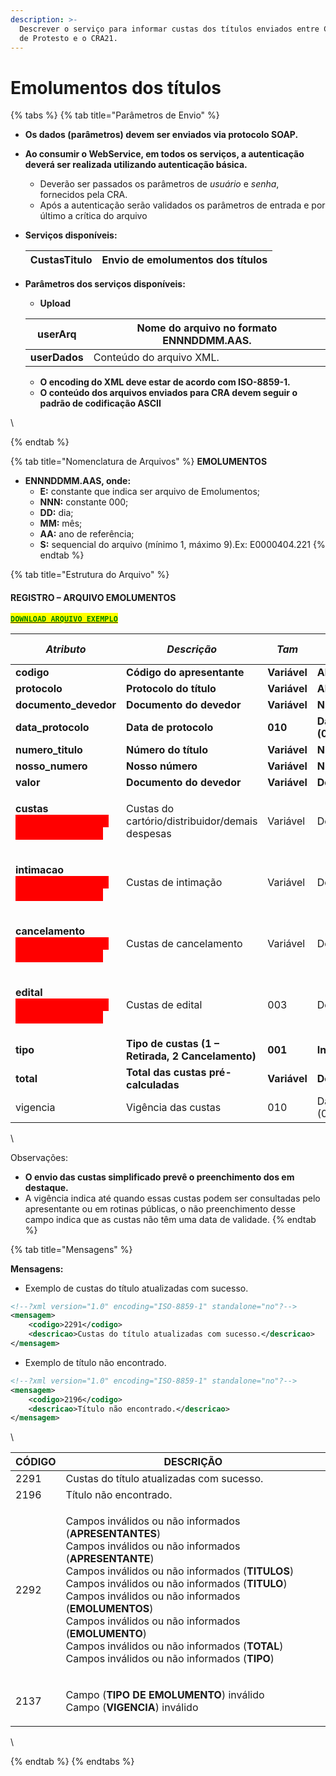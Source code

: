 ```yaml
---
description: >-
  Descrever o serviço para informar custas dos títulos enviados entre Cartórios
  de Protesto e o CRA21.
---
```


# Emolumentos dos títulos

{% tabs %}
{% tab title="Parâmetros de Envio" %}
* **Os dados (parâmetros) devem ser enviados via protocolo SOAP.**
* **Ao consumir o WebService, em todos os serviços, a autenticação deverá ser realizada utilizando autenticação básica.**
  * Deverão ser passados os parâmetros de _usuário_ e _senha_, fornecidos pela CRA.
  * Após a autenticação serão validados os parâmetros de entrada e por último a crítica do arquivo
*   **Serviços disponíveis:**

    | **CustasTitulo** | Envio de emolumentos dos títulos |
    | ---------------- | -------------------------------- |
*   **Parâmetros dos serviços disponíveis:**

    * **Upload**

    | **userArq**   | Nome do arquivo no formato **ENNNDDMM.AAS.** |
    | ------------- | -------------------------------------------- |
    | **userDados** | Conteúdo do arquivo XML.                     |

    * **O encoding do XML deve estar de acordo com ISO-8859-1.**
    * **O conteúdo dos arquivos enviados para CRA devem seguir o padrão de codificação ASCII**

\

{% endtab %}

{% tab title="Nomenclatura de Arquivos" %}
**EMOLUMENTOS**&#x20;

* **ENNNDDMM.AAS, onde:**
  * **E:** constante que indica ser arquivo de Emolumentos;
  * **NNN:** constante 000;
  * **DD:** dia;
  * **MM:** mês;
  * **AA:** ano de referência;
  * **S:** sequencial do arquivo (mínimo 1, máximo 9).Ex: E0000404.221
{% endtab %}

{% tab title="Estrutura do Arquivo" %}
#### REGISTRO – ARQUIVO EMOLUMENTOS



[<mark style="color:green;">**`DOWNLOAD ARQUIVO EXEMPLO`**</mark>](https://github.com/p21sistemas/manual-cra-21/blob/main/EXEMPLO\_CUSTAS\_TITULO.zip?raw=true)

| _**Atributo**_                                                                                                                                      | _**Descrição**_                                   | _**Tam**_    | _**Tipo**_            | _**Casas Decimais**_ | _**Obrigatório**_ |
| --------------------------------------------------------------------------------------------------------------------------------------------------- | ------------------------------------------------- | ------------ | --------------------- | -------------------- | ----------------- |
| **codigo**                                                                                                                                          | **Código do apresentante**                        | **Variável** | **Alfanumérico**      | **Nenhuma**          | **Sim**           |
| **protocolo**                                                                                                                                       | **Protocolo do título**                           | **Variável** | **Alfanumérico**      | **Nenhuma**          | **Não**           |
| **documento\_devedor**                                                                                                                              | **Documento do devedor**                          | **Variável** | **Numérico**          | **Nenhuma**          | **Não**           |
| **data\_protocolo**                                                                                                                                 | **Data de protocolo**                             | **010**      | **Data (01/01/2024)** | **Nenhuma**          | **Não**           |
| **numero\_titulo**                                                                                                                                  | **Número do título**                              | **Variável** | **Numérico**          | **Nenhuma**          | **Não**           |
| **nosso\_numero**                                                                                                                                   | **Nosso número**                                  | **Variável** | **Numérico**          | **Nenhuma**          | **Não**           |
| **valor**                                                                                                                                           | **Documento do devedor**                          | **Variável** | **Decimal**           | **2**                | **Não**           |
| <p><strong>custas</strong><br><mark style="color:red;background-color:red;"><strong>(Uso somente para o Distrito Federal)</strong></mark></p>       | Custas do cartório/distribuidor/demais despesas   | Variável     | Decimal               | 2                    | Não               |
| <p><strong>intimacao</strong><br><mark style="color:red;background-color:red;"><strong>(Uso somente para o Distrito Federal)</strong></mark></p>    | Custas de intimação                               | Variável     | Decimal               |  2                   | Não               |
| <p><strong>cancelamento</strong><br><mark style="color:red;background-color:red;"><strong>(Uso somente para o Distrito Federal)</strong></mark></p> | Custas de cancelamento                            | Variável     | Decimal               |  2                   | Não               |
| <p><strong>edital</strong><br><mark style="color:red;background-color:red;"><strong>(Uso somente para o Distrito Federal)</strong></mark></p>       | Custas de edital                                  | 003          | Decimal               |  2                   | Não               |
| **tipo**                                                                                                                                            | **Tipo de custas (1 – Retirada, 2 Cancelamento)** | **001**      | **Inteiro**           | **Nenhuma**          | **Não**           |
| **total**                                                                                                                                           | **Total das custas pré-calculadas**               | **Variável** | **Decimal**           | **2**                | **Não**           |
| vigencia                                                                                                                                            | Vigência das custas                               | 010          | Data (01/01/2024)     | Nenhuma              | N                 |

\


Observações:

* **O envio das custas simplificado prevê o preenchimento dos em destaque.**
* A vigência indica até quando essas custas podem ser consultadas pelo apresentante ou em rotinas públicas, o não preenchimento desse campo indica que as custas não têm uma data de validade.
{% endtab %}

{% tab title="Mensagens" %}


**Mensagens:**

* Exemplo de custas do título atualizadas com sucesso.

```xml
<!--?xml version="1.0" encoding="ISO-8859-1" standalone="no"?-->
<mensagem>
    <codigo>2291</codigo>
    <descricao>Custas do título atualizadas com sucesso.</descricao>
</mensagem>
```



* Exemplo de  título não encontrado.

```xml
<!--?xml version="1.0" encoding="ISO-8859-1" standalone="no"?-->
<mensagem>
    <codigo>2196</codigo>
    <descricao>Título não encontrado.</descricao>
</mensagem>
```

\


| **CÓDIGO** | **DESCRIÇÃO**                                                                                                                                                                                                                                                                                                                                                                                                                                                                                                                                           |
| ---------- | ------------------------------------------------------------------------------------------------------------------------------------------------------------------------------------------------------------------------------------------------------------------------------------------------------------------------------------------------------------------------------------------------------------------------------------------------------------------------------------------------------------------------------------------------------- |
| 2291       | Custas do título atualizadas com sucesso.                                                                                                                                                                                                                                                                                                                                                                                                                                                                                                               |
| 2196       | Título não encontrado.                                                                                                                                                                                                                                                                                                                                                                                                                                                                                                                                  |
| 2292       | <p>Campos inválidos ou não informados (<strong>APRESENTANTES</strong>)<br>Campos inválidos ou não informados (<strong>APRESENTANTE</strong>)<br>Campos inválidos ou não informados (<strong>TITULOS</strong>)<br>Campos inválidos ou não informados (<strong>TITULO</strong>)<br>Campos inválidos ou não informados (<strong>EMOLUMENTOS</strong>)<br>Campos inválidos ou não informados (<strong>EMOLUMENTO</strong>)<br>Campos inválidos ou não informados (<strong>TOTAL</strong>)<br>Campos inválidos ou não informados (<strong>TIPO</strong>)</p> |
| 2137       | <p>Campo (<strong>TIPO DE EMOLUMENTO</strong>) inválido<br>Campo (<strong>VIGENCIA</strong>) inválido</p>                                                                                                                                                                                                                                                                                                                                                                                                                                               |

\

{% endtab %}
{% endtabs %}





&#x20;

